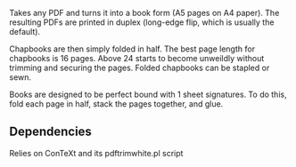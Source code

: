 Takes any PDF and turns it into a book form (A5 pages on A4 paper). The resulting PDFs are printed in duplex (long-edge flip, which is usually the default).

Chapbooks are then simply folded in half. The best page length for chapbooks is 16 pages. Above 24 starts to become unweildly without trimming and securing the pages. Folded chapbooks can be stapled or sewn.

Books are designed to be perfect bound with 1 sheet signatures. To do this, fold each page in half, stack the pages together, and glue.


## Dependencies

Relies on ConTeXt and its pdftrimwhite.pl script
